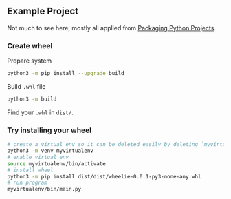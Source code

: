 ## Example Project

Not much to see here, mostly all applied from
[Packaging Python Projects](https://packaging.python.org/tutorials/packaging-projects/).

### Create wheel

Prepare system

```bash
python3 -m pip install --upgrade build
```

Build `.whl` file

```bash
python3 -m build
```

Find your `.whl` in `dist/`.

### Try installing your wheel

```bash
# create a virtual env so it can be deleted easily by deleting `myvirtualenv`
python3 -m venv myvirtualenv
# enable virtual env
source myvirtualenv/bin/activate
# install wheel
python3 -m pip install dist/dist/wheelie-0.0.1-py3-none-any.whl
# run program
myvirtualenv/bin/main.py
```
